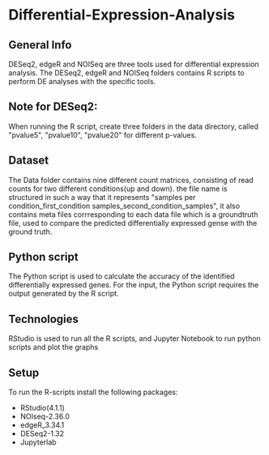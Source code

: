 # Differential-Expression-Analysis

## General Info
DESeq2, edgeR and NOISeq are three tools used for differential expression analysis. The DESeq2, edgeR and NOISeq folders contains R scripts to perform DE analyses with the specific tools.

## Note for DESeq2:
When running the R script, create three folders in the data directory, called "pvalue5", "pvalue10", "pvalue20" for different p-values. 

## Dataset 
The Data folder contains nine different count matrices, consisting of read counts for two different conditions(up and down).
the file name is structured in such a way that it represents "samples per condition_first_condition samples_second_condition_samples",
it also contains meta files corrresponding to each data file which is a groundtruth file, used to compare the predicted differentially expressed gense with the ground truth.

## Python script 
The Python script is used to calculate the accuracy of the identified differentially expressed genes. For the input, the Python script requires the output generated by the R script.

## Technologies
RStudio is used to run all the R scripts, and Jupyter Notebook to run python scripts and plot the graphs

## Setup
To run the R-scripts install the following packages:
- RStudio(4.1.1)
- NOIseq-2.36.0
- edgeR_3.34.1
- DESeq2-1.32
- Jupyterlab






